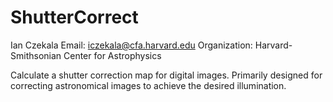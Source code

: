 ShutterCorrect
==============

Ian Czekala
Email: iczekala@cfa.harvard.edu
Organization: Harvard-Smithsonian Center for Astrophysics

Calculate a shutter correction map for digital images. Primarily designed for correcting astronomical images to achieve the desired illumination.
